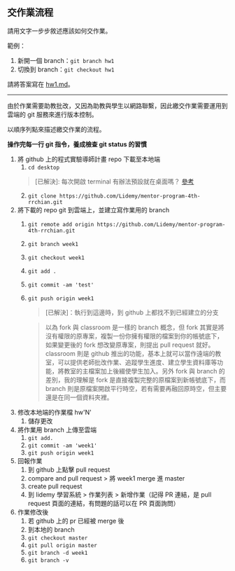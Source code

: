 ## 交作業流程

請用文字一步步敘述應該如何交作業。

範例：

1. 新開一個 branch：`git branch hw1`
2. 切換到 branch：`git checkout hw1`

請將答案寫在 [hw1.md](hw1.md)。

---

由於作業需要助教批改，又因為助教與學生以網路聯繫，因此繳交作業需要運用到雲端的 git 服務來進行版本控制。

以順序列點來描述繳交作業的流程。

**操作完每一行 git 指令，養成檢查 git status 的習慣**

1. 將 github 上的程式實驗導師計畫 repo 下載至本地端
    1. ``cd desktop`` 
    > [已解決]: 每次開啟 terminal 有辦法預設就在桌面嗎？ [參考](https://www.goston.net/2013/11/19/4381/)
    2. ``git clone https://github.com/Lidemy/mentor-program-4th-rrchian.git``
2. 將下載的 repo git 到雲端上，並建立寫作業用的 branch
    1. ``git remote add origin https://github.com/Lidemy/mentor-program-4th-rrchian.git``
    2. ``git branch week1``
    3. ``git checkout week1``
    4. ``git add .``
    5. ``git commit -am 'test'``
    6. ``git push origin week1 ``
        > [已解決]：執行到這邊時，到 github 上都找不到已經建立的分支  
        
        > 以為 fork 與 classroom 是一樣的 branch 概念，但 fork 其實是將沒有權限的原專案，複製一份你擁有權限的檔案到你的帳號底下，如果變更後的 fork 想改變原專案，則提出 pull request 就好。classroom 則是 github 推出的功能，基本上就可以當作遠端的教室，可以提供老師批改作業、追蹤學生進度、建立學生資料庫等功能，將教室的主檔案加上後綴使學生加入。另外 fork 與 branch 的差別，我的理解是 fork 是直接複製完整的原檔案到新帳號底下，而 branch 則是原檔案開啟平行時空，若有需要再融回原時空，但主要還是在同一個資料夾裡。
3. 修改本地端的作業檔 hw'N'
    1. 儲存更改
4. 將作業用 branch 上傳至雲端
    1. ``git add.``
    2. ``git commit -am 'week1'``
    3. ``git push origin week1``
5. 回報作業
    1. 到 github 上點擊 pull request
    2. compare and pull request > 將 week1 merge 進 master
    3. create pull request
    4. 到 lidemy 學習系統 > 作業列表 > 新增作業（記得 PR 連結，是 pull request 頁面的連結，有問題的話可以在 PR 頁面詢問） 
6. 作業修改後
    1. 若 github 上的 pr 已經被 merge 後
    2. 到本地的 branch
    3. ``git checkout master``
    4. ``git pull origin master``
    5. ``git branch -d week1``
    6. ``git branch -v ``

